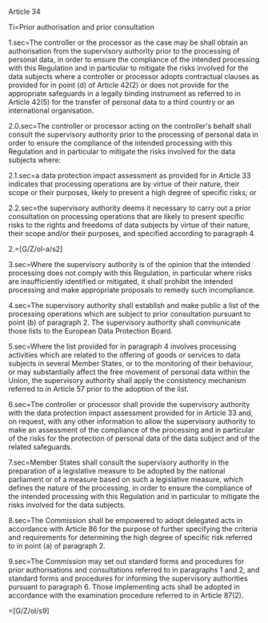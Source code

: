 Article 34

Ti=Prior authorisation and prior consultation

1.sec=The controller or the processor as the case may be shall obtain an authorisation from the supervisory authority prior to the processing of personal data, in order to ensure the compliance of the intended processing with this Regulation and in particular to mitigate the risks involved for the data subjects where a controller or processor adopts contractual clauses as provided for in point (d) of Article 42(2) or does not provide for the appropriate safeguards in a legally binding instrument as referred to in Article 42(5) for the transfer of personal data to a third country or an international organisation.

2.0.sec=The controller or processor acting on the controller's behalf shall consult the supervisory authority prior to the processing of personal data in order to ensure the compliance of the intended processing with this Regulation and in particular to mitigate the risks involved for the data subjects where:

2.1.sec=a data protection impact assessment as provided for in Article 33 indicates that processing operations are by virtue of their nature, their scope or their purposes, likely to present a high degree of specific risks; or

2.2.sec=the supervisory authority deems it necessary to carry out a prior consultation on processing operations that are likely to present specific risks to the rights and freedoms of data subjects by virtue of their nature, their scope and/or their purposes, and specified according to paragraph 4.

2.=[G/Z/ol-a/s2]

3.sec=Where the supervisory authority is of the opinion that the intended processing does not comply with this Regulation, in particular where risks are insufficiently identified or mitigated, it shall prohibit the intended processing and make appropriate proposals to remedy such incompliance.

4.sec=The supervisory authority shall establish and make public a list of the processing operations which are subject to prior consultation pursuant to point (b) of paragraph 2.  The supervisory authority shall communicate those lists to the European Data Protection Board.

5.sec=Where the list provided for in paragraph 4 involves processing activities which are related to the offering of goods or services to data subjects in several Member States, or to the monitoring of their behaviour, or may substantially affect the free movement of personal data within the Union, the supervisory authority shall apply the consistency mechanism referred to in Article 57 prior to the adoption of the list.

6.sec=The controller or processor shall provide the supervisory authority with the data protection impact assessment provided for in Article 33 and, on request, with any other information to allow the supervisory authority to make an assessment of the compliance of the processing and in particular of the risks for the protection of personal data of the data subject and of the related safeguards.

7.sec=Member States shall consult the supervisory authority in the preparation of a legislative measure to be adopted by the national parliament or of a measure based on such a legislative measure, which defines the nature of the processing, in order to ensure the compliance of the intended processing with this Regulation and in particular to mitigate the risks involved for the data subjects.

8.sec=The Commission shall be empowered to adopt delegated acts in accordance with Article 86 for the purpose of further specifying the criteria and requirements for determining the high degree of specific risk referred to in point (a) of paragraph 2.

9.sec=The Commission may set out standard forms and procedures for prior authorisations and consultations referred to in paragraphs 1 and 2, and standard forms and procedures for informing the supervisory authorities pursuant to paragraph 6. Those implementing acts shall be adopted in accordance with the examination procedure referred to in Article 87(2).

=[G/Z/ol/s9]